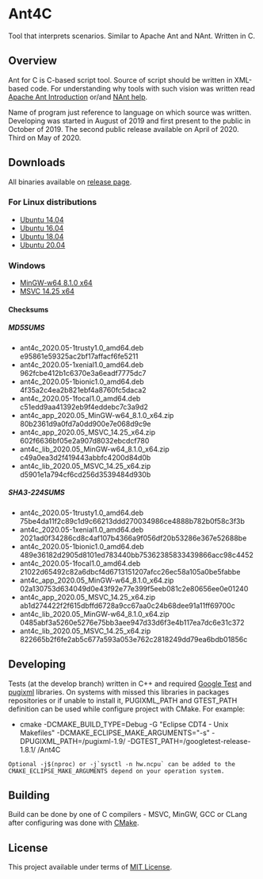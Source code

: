 # Ant4C
Tool that interprets scenarios. Similar to Apache Ant and NAnt. Written in C.

## Overview
Ant for C is C-based script tool. Source of script should be written in XML-based code.
For understanding why tools with such vision was written read [Apache Ant Introduction](http://jakarta.apache.org/ant/manual/) or/and [NAnt help](http://nant.sourceforge.net/).

Name of program just reference to language on which source was written.
Developing was started in August of 2019 and first present to the public in October of 2019.
The second public release available on April of 2020.
Third on May of 2020.

## Downloads
All binaries available on [release page](https://github.com/TheVice/Ant4C/releases/).

### For Linux distributions
 * [Ubuntu 14.04](https://github.com/TheVice/Ant4C/releases/download/v2020.05/ant4c_2020.05-1trusty1.0_amd64.deb)
 * [Ubuntu 16.04](https://github.com/TheVice/Ant4C/releases/download/v2020.05/ant4c_2020.05-1xenial1.0_amd64.deb)
 * [Ubuntu 18.04](https://github.com/TheVice/Ant4C/releases/download/v2020.05/ant4c_2020.05-1bionic1.0_amd64.deb)
 * [Ubuntu 20.04](https://github.com/TheVice/Ant4C/releases/download/v2020.05/ant4c_2020.05-1focal1.0_amd64.deb)

### Windows
* [MinGW-w64 8.1.0 x64](https://github.com/TheVice/Ant4C/releases/download/v2020.05/ant4c_app_2020.05_MinGW-w64_8.1.0_x64.zip)
* [MSVC 14.25 x64](https://github.com/TheVice/Ant4C/releases/download/v2020.05/ant4c_app_2020.05_MSVC_14.25_x64.zip)

#### Checksums

##### MD5SUMS
* ant4c_2020.05-1trusty1.0_amd64.deb e95861e59325ac2bf17affacf6fe5211
* ant4c_2020.05-1xenial1.0_amd64.deb 962fcbe412b1c6370e3a6eadf7775dc7
* ant4c_2020.05-1bionic1.0_amd64.deb 4f35a2c4ea2b821ebf4a8760fc5daca2
* ant4c_2020.05-1focal1.0_amd64.deb c51edd9aa41392eb9f4eddebc7c3a9d2
* ant4c_app_2020.05_MinGW-w64_8.1.0_x64.zip 80b2361d9a0fd7a0dd900e7e068d9c9e
* ant4c_app_2020.05_MSVC_14.25_x64.zip 602f6636bf05e2a907d8032ebcdcf780
* ant4c_lib_2020.05_MinGW-w64_8.1.0_x64.zip c49a0ea3d2f419443abbfc4200d84d0b
* ant4c_lib_2020.05_MSVC_14.25_x64.zip d5901e1a794cf6cd256d3539484d930b

##### SHA3-224SUMS
* ant4c_2020.05-1trusty1.0_amd64.deb 75be4da11f2c89c1d9c66213ddd270034986ce4888b782b0f58c3f3b
* ant4c_2020.05-1xenial1.0_amd64.deb 2021ad0f34286cd8c4af107b4366a9f056df20b53286e367e52688be
* ant4c_2020.05-1bionic1.0_amd64.deb 489e36182d2905d8101ed783440bb75362385833439866acc98c4452
* ant4c_2020.05-1focal1.0_amd64.deb 21022d65492c82a6dbcf4d6713151207afcc26ec58a105a0be5fabbe
* ant4c_app_2020.05_MinGW-w64_8.1.0_x64.zip 02a130753d634049d0e43f92e77e399f5eeb081c2e80656ee0e01240
* ant4c_app_2020.05_MSVC_14.25_x64.zip ab1d274422f2f615dbffd6728a9cc67aa0c24b68dee91a11ff69700c
* ant4c_lib_2020.05_MinGW-w64_8.1.0_x64.zip 0485abf3a5260e5276e75bb3aee947d33d6f3e4b117ea7dc6e31c372
* ant4c_lib_2020.05_MSVC_14.25_x64.zip 822665b2f6fe2ab5c677a593a053e762c2818249dd79ea6bdb01856c

## Developing
Tests (at the develop branch) written in C++ and required [Google Test](https://github.com/google/googletest) and [pugixml](https://github.com/zeux/pugixml/) libraries.
On systems with missed this libraries in packages repositories or if unable to install it, PUGIXML_PATH and GTEST_PATH definition can be used while configure project with CMake.
For example:
* cmake -DCMAKE_BUILD_TYPE=Debug -G "Eclipse CDT4 - Unix Makefiles" -DCMAKE_ECLIPSE_MAKE_ARGUMENTS="-s" -DPUGIXML_PATH=<full path>/pugixml-1.9/ -DGTEST_PATH=<full path>/googletest-release-1.8.1/ <full path>/Ant4C
```
Optional -j$(nproc) or -j`sysctl -n hw.ncpu` can be added to the CMAKE_ECLIPSE_MAKE_ARGUMENTS depend on your operation system.
```

## Building
Build can be done by one of C compilers - MSVC, MinGW, GCC or CLang after configuring was done with [CMake](http://www.cmake.org/download/).

## License
This project available under terms of [MIT License](LICENSE).
